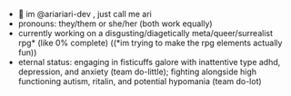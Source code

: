 - 👋 im @ariariari-dev , just call me ari
- pronouns: they/them or she/her (both work equally)
- currently working on a disgusting/diagetically meta/queer/surrealist rpg* (like 0% complete) ((*im trying to make the rpg elements actually fun))
- eternal status: engaging in fisticuffs galore with inattentive type adhd, depression, and anxiety (team do-little); fighting alongside high functioning autism, ritalin, and potential hypomania (team do-lot)
<!---
ariariari-dev/ariariari-dev is a ✨ special ✨
